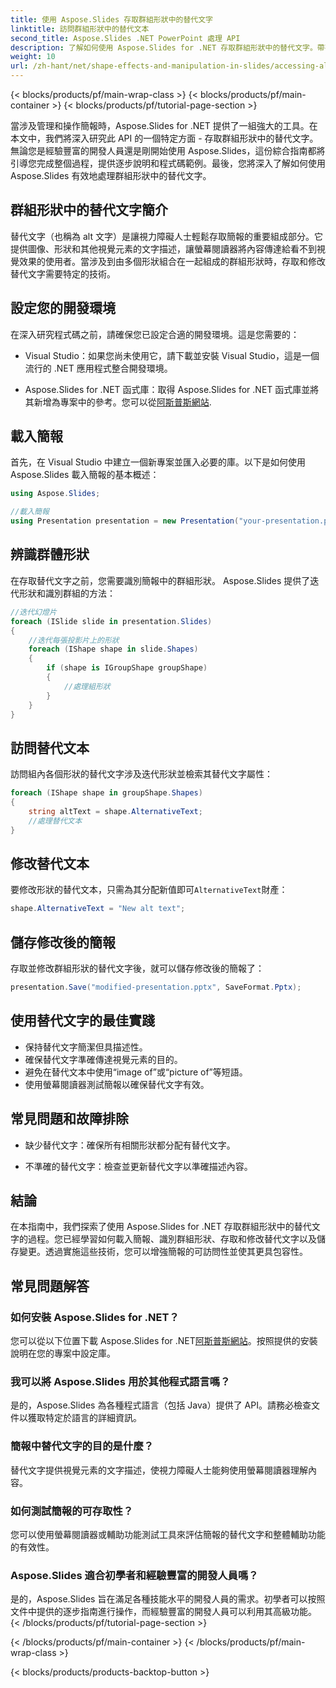 ```yaml
---
title: 使用 Aspose.Slides 存取群組形狀中的替代文字
linktitle: 訪問群組形狀中的替代文本
second_title: Aspose.Slides .NET PowerPoint 處理 API
description: 了解如何使用 Aspose.Slides for .NET 存取群組形狀中的替代文字。帶有程式碼範例的分步指南。
weight: 10
url: /zh-hant/net/shape-effects-and-manipulation-in-slides/accessing-alt-text-group-shapes/
---
```


{< blocks/products/pf/main-wrap-class >}
{< blocks/products/pf/main-container >}
{< blocks/products/pf/tutorial-page-section >}


當涉及管理和操作簡報時，Aspose.Slides for .NET 提供了一組強大的工具。在本文中，我們將深入研究此 API 的一個特定方面 - 存取群組形狀中的替代文字。無論您是經驗豐富的開發人員還是剛開始使用 Aspose.Slides，這份綜合指南都將引導您完成整個過程，提供逐步說明和程式碼範例。最後，您將深入了解如何使用 Aspose.Slides 有效地處理群組形狀中的替代文字。

## 群組形狀中的替代文字簡介

替代文字（也稱為 alt 文字）是讓視力障礙人士輕鬆存取簡報的重要組成部分。它提供圖像、形狀和其他視覺元素的文字描述，讓螢幕閱讀器將內容傳達給看不到視覺效果的使用者。當涉及到由多個形狀組合在一起組成的群組形狀時，存取和修改替代文字需要特定的技術。

## 設定您的開發環境

在深入研究程式碼之前，請確保您已設定合適的開發環境。這是您需要的：

- Visual Studio：如果您尚未使用它，請下載並安裝 Visual Studio，這是一個流行的 .NET 應用程式整合開發環境。

-  Aspose.Slides for .NET 函式庫：取得 Aspose.Slides for .NET 函式庫並將其新增為專案中的參考。您可以從[阿斯普斯網站](https://reference.aspose.com/slides/net/).

## 載入簡報

首先，在 Visual Studio 中建立一個新專案並匯入必要的庫。以下是如何使用 Aspose.Slides 載入簡報的基本概述：

```csharp
using Aspose.Slides;

//載入簡報
using Presentation presentation = new Presentation("your-presentation.pptx");
```

## 辨識群體形狀

在存取替代文字之前，您需要識別簡報中的群組形狀。 Aspose.Slides 提供了迭代形狀和識別群組的方法：

```csharp
//迭代幻燈片
foreach (ISlide slide in presentation.Slides)
{
    //迭代每張投影片上的形狀
    foreach (IShape shape in slide.Shapes)
    {
        if (shape is IGroupShape groupShape)
        {
            //處理組形狀
        }
    }
}
```

## 訪問替代文本

訪問組內各個形狀的替代文字涉及迭代形狀並檢索其替代文字屬性：

```csharp
foreach (IShape shape in groupShape.Shapes)
{
    string altText = shape.AlternativeText;
    //處理替代文本
}
```

## 修改替代文本

要修改形狀的替代文本，只需為其分配新值即可`AlternativeText`財產：

```csharp
shape.AlternativeText = "New alt text";
```

## 儲存修改後的簡報

存取並修改群組形狀的替代文字後，就可以儲存修改後的簡報了：

```csharp
presentation.Save("modified-presentation.pptx", SaveFormat.Pptx);
```

## 使用替代文字的最佳實踐

- 保持替代文字簡潔但具描述性。
- 確保替代文字準確傳達視覺元素的目的。
- 避免在替代文本中使用“image of”或“picture of”等短語。
- 使用螢幕閱讀器測試簡報以確保替代文字有效。

## 常見問題和故障排除

- 缺少替代文字：確保所有相關形狀都分配有替代文字。

- 不準確的替代文字：檢查並更新替代文字以準確描述內容。

## 結論

在本指南中，我們探索了使用 Aspose.Slides for .NET 存取群組形狀中的替代文字的過程。您已經學習如何載入簡報、識別群組形狀、存取和修改替代文字以及儲存變更。透過實施這些技術，您可以增強簡報的可訪問性並使其更具包容性。

## 常見問題解答

### 如何安裝 Aspose.Slides for .NET？

您可以從以下位置下載 Aspose.Slides for .NET[阿斯普斯網站](https://reference.aspose.com/slides/net/)。按照提供的安裝說明在您的專案中設定庫。

### 我可以將 Aspose.Slides 用於其他程式語言嗎？

是的，Aspose.Slides 為各種程式語言（包括 Java）提供了 API。請務必檢查文件以獲取特定於語言的詳細資訊。

### 簡報中替代文字的目的是什麼？

替代文字提供視覺元素的文字描述，使視力障礙人士能夠使用螢幕閱讀器理解內容。

### 如何測試簡報的可存取性？

您可以使用螢幕閱讀器或輔助功能測試工具來評估簡報的替代文字和整體輔助功能的有效性。

### Aspose.Slides 適合初學者和經驗豐富的開發人員嗎？

是的，Aspose.Slides 旨在滿足各種技能水平的開發人員的需求。初學者可以按照文件中提供的逐步指南進行操作，而經驗豐富的開發人員可以利用其高級功能。
{< /blocks/products/pf/tutorial-page-section >}

{< /blocks/products/pf/main-container >}
{< /blocks/products/pf/main-wrap-class >}

{< blocks/products/products-backtop-button >}
